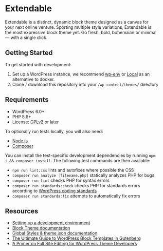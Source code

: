 # Extendable

Extendable is a distinct, dynamic block theme designed as a canvas for your next online venture. Sporting multiple style variations, Extendable is the most expressive block theme yet. Go fresh, bold, bohemaian or minimal — with a single click.

## Getting Started

To get started with development:

1. Set up a WordPress instance, we recommend [wp-env](https://developer.wordpress.org/block-editor/handbook/tutorials/devenv/) or [Local](https://localwp.com/) as an alternative to docker.
2. Clone / download this repository into your `/wp-content/themes/` directory

## Requirements

- WordPress 6.0+
- PHP 5.6+
- License: [GPLv2](http://www.gnu.org/licenses/gpl-2.0.html) or later

To optionally run tests locally, you will also need:

- [Node.js](https://nodejs.org/en/)
- [Composer](https://getcomposer.org/)

You can install the test-specific development dependencies by running `npm i && composer install`. The following test commands are then available:

- `npm run lint:css` lints and autofixes where possible the CSS
- `composer run analyze [filename.php]` statically analyzes PHP for bugs
- `composer run lint` checks PHP for syntax errors
- `composer run standards:check` checks PHP for standards errors according to [WordPress coding standards](https://developer.wordpress.org/coding-standards/)
- `composer run standards:fix` attempts to automatically fix errors

## Resources

- [Setting up a development environment](https://developer.wordpress.org/block-editor/handbook/tutorials/devenv/)
- [Block Theme documentation](https://developer.wordpress.org/block-editor/how-to-guides/themes/block-theme-overview)
- [Global Styles & theme.json documentation](https://developer.wordpress.org/block-editor/how-to-guides/themes/theme-json/)
- [The Ultimate Guide to WordPress Block Templates in Gutenberg](https://richtabor.com/gutenberg-block-templates/)
- [A Primer on Full Site Editing for WordPress Theme Developers](https://richtabor.com/full-site-editing/)

